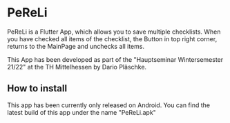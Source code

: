 # PeReLi

PeReLi is a Flutter App, which allows you to save multiple checklists. 
When you have checked all items of the checklist, the Button in top right corner, returns to the 
MainPage and unchecks all items. 

This App has been developed as part of the "Hauptseminar Wintersemester 21/22" at the TH Mittelhessen by Dario Pläschke.

## How to install
This app has been currently only released on Android.
You can find the latest build of this app under the name "PeReLi.apk"
